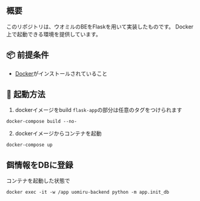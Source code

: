 ## 概要
このリポジトリは、ウオミルのBEをFlaskを用いて実装したものです。
Docker上で起動できる環境を提供しています。

## 📦 前提条件
- [Docker](https://www.docker.com/)がインストールされていること

## 🚀 起動方法

1. dockerイメージをbuild
  `flask-app`の部分は任意のタグをつけられます
```cli
docker-compose build --no-
```

2. dockerイメージからコンテナを起動
```cli
docker-compose up
```

## 餌情報をDBに登録
コンテナを起動した状態で
```cli
docker exec -it -w /app uomiru-backend python -m app.init_db
```